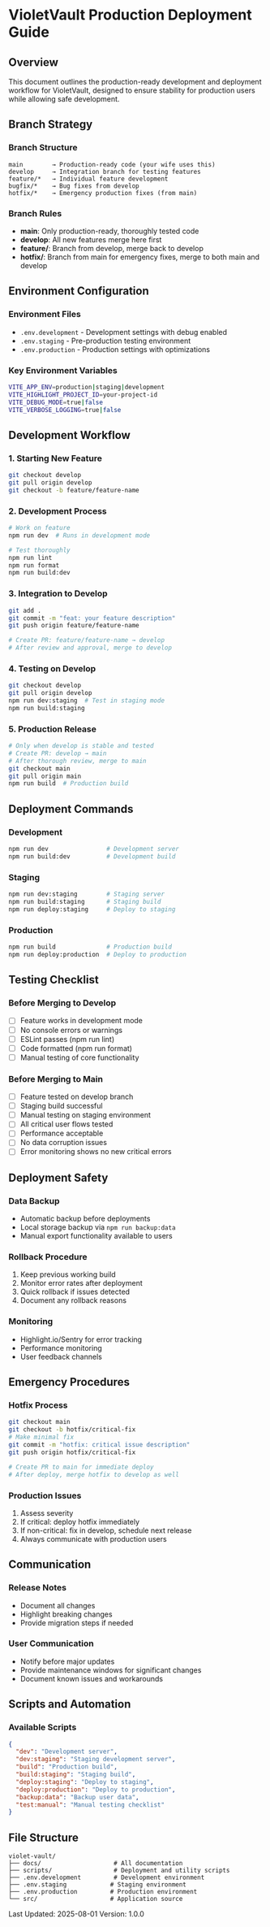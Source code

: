 # VioletVault Production Deployment Guide

## Overview

This document outlines the production-ready development and deployment workflow for VioletVault, designed to ensure stability for production users while allowing safe development.

## Branch Strategy

### Branch Structure

```
main        → Production-ready code (your wife uses this)
develop     → Integration branch for testing features
feature/*   → Individual feature development
bugfix/*    → Bug fixes from develop
hotfix/*    → Emergency production fixes (from main)
```

### Branch Rules

- **main**: Only production-ready, thoroughly tested code
- **develop**: All new features merge here first
- **feature/**: Branch from develop, merge back to develop
- **hotfix/**: Branch from main for emergency fixes, merge to both main and develop

## Environment Configuration

### Environment Files

- `.env.development` - Development settings with debug enabled
- `.env.staging` - Pre-production testing environment
- `.env.production` - Production settings with optimizations

### Key Environment Variables

```bash
VITE_APP_ENV=production|staging|development
VITE_HIGHLIGHT_PROJECT_ID=your-project-id
VITE_DEBUG_MODE=true|false
VITE_VERBOSE_LOGGING=true|false
```

## Development Workflow

### 1. Starting New Feature

```bash
git checkout develop
git pull origin develop
git checkout -b feature/feature-name
```

### 2. Development Process

```bash
# Work on feature
npm run dev  # Runs in development mode

# Test thoroughly
npm run lint
npm run format
npm run build:dev
```

### 3. Integration to Develop

```bash
git add .
git commit -m "feat: your feature description"
git push origin feature/feature-name

# Create PR: feature/feature-name → develop
# After review and approval, merge to develop
```

### 4. Testing on Develop

```bash
git checkout develop
git pull origin develop
npm run dev:staging  # Test in staging mode
npm run build:staging
```

### 5. Production Release

```bash
# Only when develop is stable and tested
# Create PR: develop → main
# After thorough review, merge to main
git checkout main
git pull origin main
npm run build  # Production build
```

## Deployment Commands

### Development

```bash
npm run dev                # Development server
npm run build:dev          # Development build
```

### Staging

```bash
npm run dev:staging        # Staging server
npm run build:staging      # Staging build
npm run deploy:staging     # Deploy to staging
```

### Production

```bash
npm run build              # Production build
npm run deploy:production  # Deploy to production
```

## Testing Checklist

### Before Merging to Develop

- [ ] Feature works in development mode
- [ ] No console errors or warnings
- [ ] ESLint passes (npm run lint)
- [ ] Code formatted (npm run format)
- [ ] Manual testing of core functionality

### Before Merging to Main

- [ ] Feature tested on develop branch
- [ ] Staging build successful
- [ ] Manual testing on staging environment
- [ ] All critical user flows tested
- [ ] Performance acceptable
- [ ] No data corruption issues
- [ ] Error monitoring shows no new critical errors

## Deployment Safety

### Data Backup

- Automatic backup before deployments
- Local storage backup via `npm run backup:data`
- Manual export functionality available to users

### Rollback Procedure

1. Keep previous working build
2. Monitor error rates after deployment
3. Quick rollback if issues detected
4. Document any rollback reasons

### Monitoring

- Highlight.io/Sentry for error tracking
- Performance monitoring
- User feedback channels

## Emergency Procedures

### Hotfix Process

```bash
git checkout main
git checkout -b hotfix/critical-fix
# Make minimal fix
git commit -m "hotfix: critical issue description"
git push origin hotfix/critical-fix

# Create PR to main for immediate deploy
# After deploy, merge hotfix to develop as well
```

### Production Issues

1. Assess severity
2. If critical: deploy hotfix immediately
3. If non-critical: fix in develop, schedule next release
4. Always communicate with production users

## Communication

### Release Notes

- Document all changes
- Highlight breaking changes
- Provide migration steps if needed

### User Communication

- Notify before major updates
- Provide maintenance windows for significant changes
- Document known issues and workarounds

## Scripts and Automation

### Available Scripts

```json
{
  "dev": "Development server",
  "dev:staging": "Staging development server",
  "build": "Production build",
  "build:staging": "Staging build",
  "deploy:staging": "Deploy to staging",
  "deploy:production": "Deploy to production",
  "backup:data": "Backup user data",
  "test:manual": "Manual testing checklist"
}
```

## File Structure

```
violet-vault/
├── docs/                    # All documentation
├── scripts/                 # Deployment and utility scripts
├── .env.development         # Development environment
├── .env.staging            # Staging environment
├── .env.production         # Production environment
└── src/                    # Application source
```

Last Updated: 2025-08-01
Version: 1.0.0
